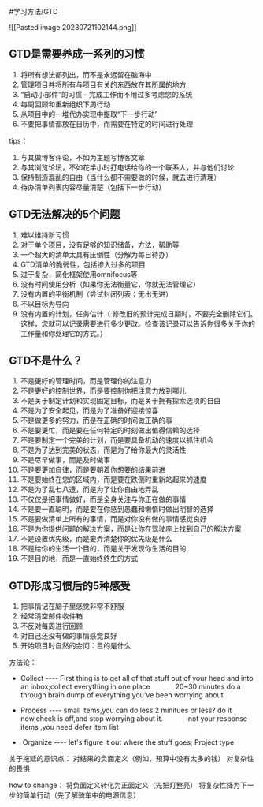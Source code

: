#学习方法/GTD


![[Pasted image 20230721102144.png]]






## GTD是需要养成一系列的习惯

1. 将所有想法都列出，而不是永远留在脑海中
2. 管理项目并将所有与项目有关的东西放在其所属的地方
3. “启动小部件”的习惯 - 完成工作而不用过多考虑您的系统
4. 每周回顾和重新组织下周行动
5. 从项目中的一堆代办实现中提取“下一步行动”
6. 不要把事情都放在日历中，而需要在特定的时间进行处理

  
 

tips：
1. 与其做博客评论，不如为主题写博客文章
2. 与其浏览论坛，不如花半小时打电话给你的一个联系人，并与他们讨论
3. 保持制造混乱的自由（当什么都不需要做的时候，就去进行清理）
4. 待办清单列表内容尽量清楚（包括下一步行动）

  

  

## GTD无法解决的5个问题

1. 难以维持新习惯
2. 对于单个项目，没有足够的知识储备，方法，帮助等
3. 一个超大的清单太具有压倒性（分解为每日待办）
4. GTD清单的脆弱性，包括掺入过多的项目
5. 过于复杂，简化框架使用omnifocus等
6. 没有时间使用分析（如果你无法衡量它，你就无法管理它）
7. 没有内置的平衡机制（尝试封闭列表；无出无进）
8. 不以目标为导向
9. 没有内置的计划，任务估计（ 修改旧的预计完成日期时，不要完全删除它们。这样，您就可以记录需要进行多少更改。检查该记录可以告诉你很多关于你的工作量和你处理它的方式。）

  

  

  

## GTD不是什么？
1. 不是更好的管理时间，而是管理你的注意力
2. 不是更好的控制世界，而是要控制你把注意力放到哪儿
3. 不是关于制定计划和实现固定目标，而是关于拥有探索选项的自由
4. 不是为了安全起见，而是为了准备好迎接惊喜
5. 不是做更多的努力，而是在正确的时间做正确的事
6. 不是要更忙，而是要在任何特定的时刻做出值得信赖的选择
7. 不是要制定一个完美的计划，而是要具备机动的速度以抓住机会
8. 不是为了达到完美的状态，而是为了给你最大的灵活性
9. 不是尽早做事，而是及时做事
10. 不是要更加自律，而是要朝着你想要的结果前进
11. 不是要始终在您的区域内，而是要在跌倒时重新站起来的速度
12. 不是为了乱七八遭，而是为了让你自由地弄乱
13. 不仅仅是把事情做好，而是全身关注与你正在做的事情
14. 不是要一直聪明，而是要在你感到愚蠢和懒惰时做出明智的选择
15. 不是要做清单上所有的事情，而是对你没有做的事情感觉良好
16. 不是为你提供问题的解决方案，而是让你在驾驶座上找到自己的解决方案
17. 不是设置优先级，而是要弄清楚你的优先级是什么
18. 不是给你的生活一个目的，而是关于发现你生活的目的
19. 不是目的地，而是一直始终终生的方式

  

## GTD形成习惯后的5种感受

1. 把事情记在脑子里感觉非常不舒服
2. 经常清空邮件收件箱
3. 不反对每周进行回顾
4. 对自己还没有做的事情感觉良好
5. 开始项目时自然的会问：目的是什么

  

方法论：

- Collect ---- First thing is to get all of that stuff out of your head and into an inbox;collect everything in one place
            20~30 minutes do a through brain dump of everything you've been worrying about

- Process ---- small items,you can do less 2 minitues or less? do it now,check is off,and stop worrying about it.
            not your response items ,you need defer item list

-  Organize ---- let's figure it out where the stuff goes; Project type

  

关于拖延的意识点：
对结果的负面定义（例如，预算中没有太多的钱）
对复杂性的畏惧

  

how to change：
将负面定义转化为正面定义（先把灯整亮）
将复杂性降为下一步的简单行动（先了解骑车中的电源信息）